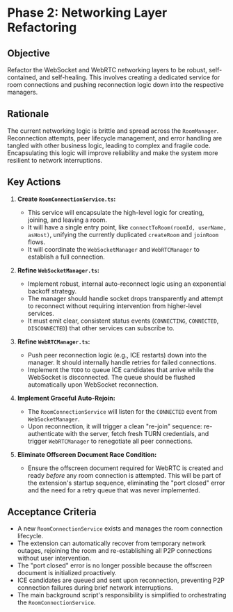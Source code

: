 # Phase 2: Networking Layer Refactoring

## Objective
Refactor the WebSocket and WebRTC networking layers to be robust, self-contained, and self-healing. This involves creating a dedicated service for room connections and pushing reconnection logic down into the respective managers.

## Rationale
The current networking logic is brittle and spread across the `RoomManager`. Reconnection attempts, peer lifecycle management, and error handling are tangled with other business logic, leading to complex and fragile code. Encapsulating this logic will improve reliability and make the system more resilient to network interruptions.

## Key Actions
1.  **Create `RoomConnectionService.ts`:**
    *   This service will encapsulate the high-level logic for creating, joining, and leaving a room.
    *   It will have a single entry point, like `connectToRoom(roomId, userName, asHost)`, unifying the currently duplicated `createRoom` and `joinRoom` flows.
    *   It will coordinate the `WebSocketManager` and `WebRTCManager` to establish a full connection.

2.  **Refine `WebSocketManager.ts`:**
    *   Implement robust, internal auto-reconnect logic using an exponential backoff strategy.
    *   The manager should handle socket drops transparently and attempt to reconnect without requiring intervention from higher-level services.
    *   It must emit clear, consistent status events (`CONNECTING`, `CONNECTED`, `DISCONNECTED`) that other services can subscribe to.

3.  **Refine `WebRTCManager.ts`:**
    *   Push peer reconnection logic (e.g., ICE restarts) down into the manager. It should internally handle retries for failed connections.
    *   Implement the `TODO` to queue ICE candidates that arrive while the WebSocket is disconnected. The queue should be flushed automatically upon WebSocket reconnection.

4.  **Implement Graceful Auto-Rejoin:**
    *   The `RoomConnectionService` will listen for the `CONNECTED` event from `WebSocketManager`.
    *   Upon reconnection, it will trigger a clean "re-join" sequence: re-authenticate with the server, fetch fresh TURN credentials, and trigger `WebRTCManager` to renegotiate all peer connections.

5.  **Eliminate Offscreen Document Race Condition:**
    *   Ensure the offscreen document required for WebRTC is created and ready *before* any room connection is attempted. This will be part of the extension's startup sequence, eliminating the "port closed" error and the need for a retry queue that was never implemented.

## Acceptance Criteria
- A new `RoomConnectionService` exists and manages the room connection lifecycle.
- The extension can automatically recover from temporary network outages, rejoining the room and re-establishing all P2P connections without user intervention.
- The "port closed" error is no longer possible because the offscreen document is initialized proactively.
- ICE candidates are queued and sent upon reconnection, preventing P2P connection failures during brief network interruptions.
- The main background script's responsibility is simplified to orchestrating the `RoomConnectionService`.
